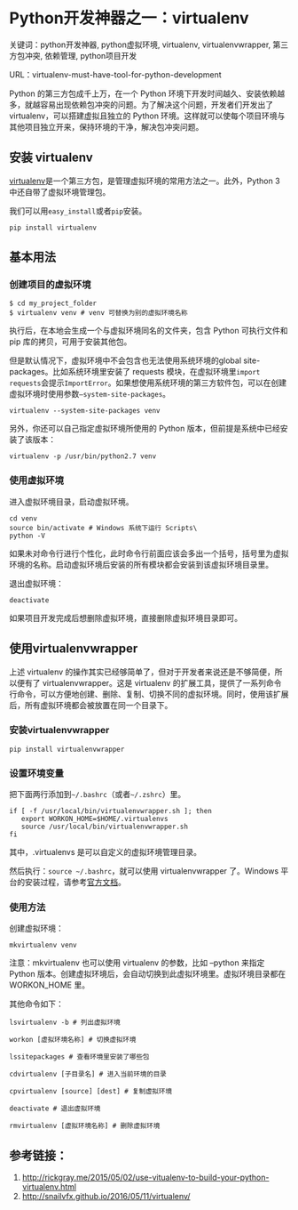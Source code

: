 # Python开发神器之一：virtualenv

关键词：python开发神器, python虚拟环境, virtualenv, virtualenvwrapper, 第三方包冲突, 依赖管理, python项目开发

URL：virtualenv-must-have-tool-for-python-development

Python 的第三方包成千上万，在一个 Python 环境下开发时间越久、安装依赖越多，就越容易出现依赖包冲突的问题。为了解决这个问题，开发者们开发出了 virtualenv，可以搭建虚拟且独立的 Python 环境。这样就可以使每个项目环境与其他项目独立开来，保持环境的干净，解决包冲突问题。

## 安装 virtualenv

[virtualenv](https://virtualenv.pypa.io/en/stable/)是一个第三方包，是管理虚拟环境的常用方法之一。此外，Python 3 中还自带了虚拟环境管理包。

我们可以用``easy_install``或者``pip``安装。

``pip install virtualenv``

## 基本用法

### 创建项目的虚拟环境

```
$ cd my_project_folder
$ virtualenv venv # venv 可替换为别的虚拟环境名称
```

执行后，在本地会生成一个与虚拟环境同名的文件夹，包含 Python 可执行文件和 pip 库的拷贝，可用于安装其他包。

但是默认情况下，虚拟环境中不会包含也无法使用系统环境的global site-packages。比如系统环境里安装了 requests 模块，在虚拟环境里``import requests``会提示``ImportError``。如果想使用系统环境的第三方软件包，可以在创建虚拟环境时使用参数``–system-site-packages``。

``virtualenv --system-site-packages venv``

另外，你还可以自己指定虚拟环境所使用的 Python 版本，但前提是系统中已经安装了该版本：

``virtualenv -p /usr/bin/python2.7 venv``


### 使用虚拟环境

进入虚拟环境目录，启动虚拟环境。

```
cd venv
source bin/activate # Windows 系统下运行 Scripts\
python -V
```

如果未对命令行进行个性化，此时命令行前面应该会多出一个括号，括号里为虚拟环境的名称。启动虚拟环境后安装的所有模块都会安装到该虚拟环境目录里。

退出虚拟环境：

``deactivate``

如果项目开发完成后想删除虚拟环境，直接删除虚拟环境目录即可。

## 使用virtualenvwrapper

上述 virtualenv 的操作其实已经够简单了，但对于开发者来说还是不够简便，所以便有了 virtualenvwrapper。这是 virtualenv 的扩展工具，提供了一系列命令行命令，可以方便地创建、删除、复制、切换不同的虚拟环境。同时，使用该扩展后，所有虚拟环境都会被放置在同一个目录下。

### 安装virtualenvwrapper

``pip install virtualenvwrapper``

### 设置环境变量

把下面两行添加到``~/.bashrc``（或者``~/.zshrc``）里。

```shell
if [ -f /usr/local/bin/virtualenvwrapper.sh ]; then
   export WORKON_HOME=$HOME/.virtualenvs 
   source /usr/local/bin/virtualenvwrapper.sh
fi
```

其中，.virtualenvs 是可以自定义的虚拟环境管理目录。

然后执行：``source ~/.bashrc``，就可以使用 virtualenvwrapper 了。Windows 平台的安装过程，请参考[官方文档](http://virtualenvwrapper.readthedocs.io/en/latest/install.html)。

### 使用方法

创建虚拟环境：

``mkvirtualenv venv``

注意：mkvirtualenv 也可以使用 virtualenv 的参数，比如 –python 来指定 Python 版本。创建虚拟环境后，会自动切换到此虚拟环境里。虚拟环境目录都在 WORKON_HOME 里。

其他命令如下：

```
lsvirtualenv -b # 列出虚拟环境

workon [虚拟环境名称] # 切换虚拟环境

lssitepackages # 查看环境里安装了哪些包

cdvirtualenv [子目录名] # 进入当前环境的目录

cpvirtualenv [source] [dest] # 复制虚拟环境

deactivate # 退出虚拟环境

rmvirtualenv [虚拟环境名称] # 删除虚拟环境
```

## 参考链接：

1. http://rickgray.me/2015/05/02/use-vitualenv-to-build-your-python-virtualenv.html
2. http://snailvfx.github.io/2016/05/11/virtualenv/
